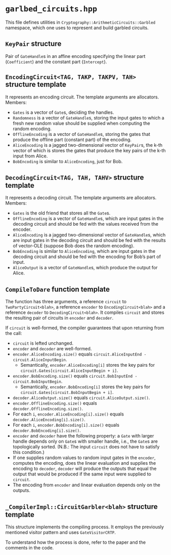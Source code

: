 # `garlbed_circuits.hpp`

This file defines utilities in `Cryptography::ArithmeticCircuits::Garbled` namespace, which one uses to represent and build garbled circuits.

## `KeyPair` structure

Pair of `GateHandle`s in an affine encoding specifying the linear part (`Coefficient`) and the constant part (`Intercept`).

## `EncodingCircuit<TAG, TAKP, TAKPV, TAH>` structure template

It represents an encoding circuit. The template arguments are allocators. Members:

- `Gates` is a vector of `Gate`s, deciding the handles.
- `Randomness` is a vector of `GateHandle`s, storing the input gates to which a fresh new random value should be supplied when computing the random encoding.
- `OfflineEncoding` is a vector of `GateHandle`s, storing the gates that produce the offline part (constant part) of the encoding.
- `AliceEncoding` is a jagged two-dimensional vector of `KeyPair`s, the k-th vector of which is stores the gates that produce the key pairs of the k-th input from Alice.
- `BobEncoding` is similar to `AliceEncoding`, just for Bob.

## `DecodingCircuit<TAG, TAH, TAHV>` structure template

It represents a decoding circuit. The template arguments are allocators. Members:

- `Gates` is the old friend that stores all the `Gate`s.
- `OfflineEncoding` is a vector of `GateHandle`s, which are input gates in the decoding circuit and should be fed with the values received from the encoder.
- `AliceEncoding` is a jagged two-dimensional vector of `GateHandle`s, which are input gates in the decoding circuit and should be fed with the results of vector-OLE (suppose Bob does the random encoding).
- `BobEncoding` is similar to `AliceEncoding`, which are input gates in the decoding circuit and should be fed with the encoding for Bob’s part of input.
- `AliceOutput` is a vector of `GateHandle`s, which produce the output for Alice.

## `CompileToDare` function template

The function has three arguments, a reference `circuit` to `TwoPartyCircuit<blah>`, a reference `encoder` to `EncodingCircuit<blah>` and a reference `decoder` to `DecodingCircuit<blah>`. It compiles `circuit` and stores the resulting pair of circuits in `encoder` and `decoder`.

If `circuit` is well-formed, the compiler guarantees that upon returning from the call:

- `circuit` is lefted unchanged.
- `encoder` and `decoder` are well-formed.
- `encoder.AliceEncoding.size()` equals `circuit.AliceInputEnd - circuit.AliceInputBegin`.
  - Semantically, `encoder.AliceEncoding[i]` stores the key pairs for `circuit.Gates[circuit.AliceInputBegin + i]`.
- `encoder.BobEncoding.size()` equals `circuit.BobInputEnd - circuit.BobInputBegin`.
  - Semantically, `encoder.BobEncoding[i]` stores the key pairs for `circuit.Gates[circuit.BobInputBegin + i]`.
- `decoder.AliceOutput.size()` equals `circuit.AliceOutput.size()`.
- `encoder.OfflineEncoding.size()` equals `decoder.OfflineEncoding.size()`.
- For each `i`, `encoder.AliceEncoding[i].size()` equals `decoder.AliceEncoding[i].size()`.
- For each `i`, `encoder.BobEncoding[i].size()` equals `decoder.BobEncoding[i].size()`.
- `encoder` and `decoder` have the following property: a `Gate` with larger handle depends only on `Gate`s with smaller handle, i.e., the `Gate`s are topologically sorted. (N.B.: The input `circuit` does not have to satisfy this condition.)
- If one supplies random values to random input gates in the `encoder`, computes the encoding, does the linear evaluation and supplies the encoding to `decoder`, `decoder` will produce the outputs that equal the output that would be produced if the same input were supplied to `circuit`.
- The encoding from `encoder` and linear evaluation depends only on the outputs.

## `_CompilerImpl::CircuitGarbler<blah>` structure template

This structure implements the compiling process. It employs the previously mentioned visitor pattern and uses `GateVisitorCRTP`.

To understand how the process is done, refer to the paper and the comments in the code.
